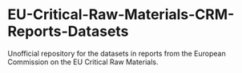 # EU-Critical-Raw-Materials-CRM-Reports-Datasets
Unofficial repository for the datasets in reports from the European Commission on the EU Critical Raw Materials.
